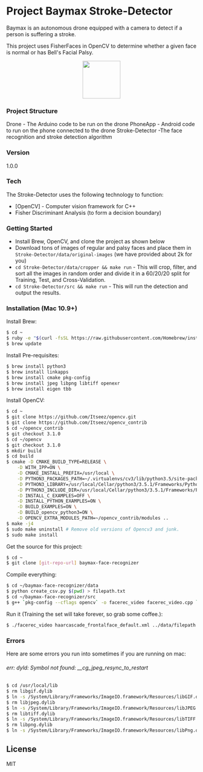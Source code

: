 # Project Baymax Stroke-Detector
Baymax is an autonomous drone equipped with a camera to detect if a person is suffering a stroke. 

This project uses FisherFaces in OpenCV to determine whether a given face is normal or has Bell's Facial Palsy.

<p align="center">
  <img src="http://images6.fanpop.com/image/photos/37600000/Transparent-Baymax-big-hero-6-37653146-415-500.png" width="100"/>
</p>

### Project Structure
Drone - The Arduino code to be run on the drone
PhoneApp - Android code to run on the phone connected to the drone
Stroke-Detector -The face recognition and stroke detection algorithm
    
### Version
1.0.0

### Tech

The Stroke-Detector uses the following technology to function:
* [OpenCV] - Computer vision framework for C++
* Fisher Discriminant Analysis (to form a decision boundary)

### Getting Started
* Install Brew, OpenCV, and clone the project as shown below
* Download tons of images of regular and palsy faces and place them in ```Stroke-Detector/data/original-images``` (we have provided about 2k for you)
* ```cd Stroke-Detector/data/cropper && make run``` - This will crop, filter, and sort all the images in random order and divide it in a 60/20/20 split for Training, Test, and Cross-Validation.
* ```cd Stroke-Detector/src && make run``` - This will run the detection and output the results.


### Installation (Mac 10.9+)

Install Brew:
```sh
$ cd ~
$ ruby -e "$(curl -fsSL https://raw.githubusercontent.com/Homebrew/install/master/install)"
$ brew update
```

Install Pre-requisites:
```sh
$ brew install python3
$ brew install linkapps
$ brew install cmake pkg-config
$ brew install jpeg libpng libtiff openexr
$ brew install eigen tbb
```


Install OpenCV:
```sh
$ cd ~
$ git clone https://github.com/Itseez/opencv.git
$ git clone https://github.com/Itseez/opencv_contrib
$ cd ~/opencv_contrib
$ git checkout 3.1.0
$ cd ~/opencv
$ git checkout 3.1.0
$ mkdir build
$ cd build
$ cmake -D CMAKE_BUILD_TYPE=RELEASE \
	-D WITH_IPP=ON \
	-D CMAKE_INSTALL_PREFIX=/usr/local \
	-D PYTHON3_PACKAGES_PATH=~/.virtualenvs/cv3/lib/python3.5/site-packages \
	-D PYTHON3_LIBRARY=/usr/local/Cellar/python3/3.5.1/Frameworks/Python.framework/Versions/3.5/lib/libpython3.5m.dylib \
	-D PYTHON3_INCLUDE_DIR=/usr/local/Cellar/python3/3.5.1/Frameworks/Python.framework/Versions/3.5/include/python3.5m \
	-D INSTALL_C_EXAMPLES=OFF \
	-D INSTALL_PYTHON_EXAMPLES=ON \
	-D BUILD_EXAMPLES=ON \
	-D BUILD_opencv_python3=ON \
	-D OPENCV_EXTRA_MODULES_PATH=~/opencv_contrib/modules ..
$ make -j4
$ sudo make uninstall # Remove old versions of Opencv3 and junk.
$ sudo make install
```

Get the source for this project: 
```sh
$ cd ~
$ git clone [git-repo-url] baymax-face-recognizer
```


Compile everything:
```sh
$ cd ~/baymax-face-recognizer/data
$ python create_csv.py $(pwd) > filepath.txt
$ cd ~/baymax-face-recognizer/src
$ g++ `pkg-config --cflags opencv` -o facerec_video facerec_video.cpp `pkg-config --libs opencv` -L/Users/rkrishnan/opencv/3rdparty/ippicv/unpack/ippicv_osx/lib/  
```

Run it (Training the set will take forever, so grab some coffee.):
```sh
$ ./facerec_video haarcascade_frontalface_default.xml ../data/filepath.txt 0
```

### Errors
Here are some errors you run into sometimes if you are running on mac:
###### err: dyld: Symbol not found: __cg_jpeg_resync_to_restart
```sh
$ cd /usr/local/lib
$ rm libgif.dylib
$ ln -s /System/Library/Frameworks/ImageIO.framework/Resources/libGIF.dylib libGIF.dylib
$ rm libjpeg.dylib
$ ln -s /System/Library/Frameworks/ImageIO.framework/Resources/libJPEG.dylib libJPEG.dylib
$ rm libtiff.dylib
$ ln -s /System/Library/Frameworks/ImageIO.framework/Resources/libTIFF.dylib libTIFF.dylib
$ rm libpng.dylib
$ ln -s /System/Library/Frameworks/ImageIO.framework/Resources/libPng.dylib libPng.dylib
```
 
License
----
MIT